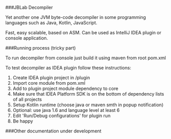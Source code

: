 ###JBLab Decompiler

Yet another one JVM byte-code decompiler in some programming languages such as Java, Kotlin, JavaScript.

Fast, easy scalable, based on ASM. Can be used as IntelliJ IDEA plugin or console application.

###Running process (tricky part)

To run decompiler from console just build it using maven from root pom.xml

To test decompiler as IDEA plugin follow these instructions:

1. Create IDEA plugin project in /plugin
2. Import core module from pom.xml
3. Add to plugin project module dependency to core
4. Make sure that IDEA Platform SDK is on the bottom of dependency lists of all projects
5. Setup Kotlin runtime (choose java or maven smth in popup notification)
6. Optional: use java 1.6 and language level at least 6
7. Edit 'Run/Debug configurations' for plugin run
8. Be happy

###Other documentation
under development